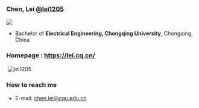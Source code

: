 ### Chen, Lei [@lei1205](https://lei1205.github.io)

![](https://komarev.com/ghpvc/?username=lei1205&color=green)

- Bachelor of **Electrical Engineering, Chongqing University**, Chongqing, China                                                           

### Homepage : https://lei.cq.cn/

<p>&nbsp;<img align="center" src="https://github-readme-stats.vercel.app/api?username=lei1205&show_icons=true" alt="lei1205" /></p>


### How to reach me
- E-mail: chen.lei@cqu.edu.cn
